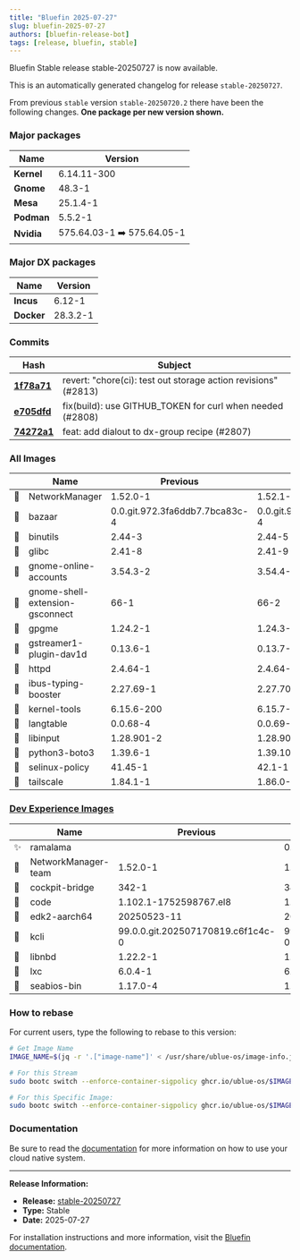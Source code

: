 ```yaml
---
title: "Bluefin 2025-07-27"
slug: bluefin-2025-07-27
authors: [bluefin-release-bot]
tags: [release, bluefin, stable]
---
```


Bluefin Stable release stable-20250727 is now available.

<!--truncate-->

This is an automatically generated changelog for release `stable-20250727`.

From previous `stable` version `stable-20250720.2` there have been the following changes. **One package per new version shown.**

### Major packages

| Name       | Version                    |
| ---------- | -------------------------- |
| **Kernel** | 6.14.11-300                |
| **Gnome**  | 48.3-1                     |
| **Mesa**   | 25.1.4-1                   |
| **Podman** | 5.5.2-1                    |
| **Nvidia** | 575.64.03-1 ➡️ 575.64.05-1 |

### Major DX packages

| Name       | Version  |
| ---------- | -------- |
| **Incus**  | 6.12-1   |
| **Docker** | 28.3.2-1 |

### Commits

| Hash                                                                                               | Subject                                                        |
| -------------------------------------------------------------------------------------------------- | -------------------------------------------------------------- |
| **[1f78a71](https://github.com/ublue-os/bluefin/commit/1f78a71e0e880430a8ee704098caace2e67727df)** | revert: "chore(ci): test out storage action revisions" (#2813) |
| **[e705dfd](https://github.com/ublue-os/bluefin/commit/e705dfd59f53cc6694c15a65e92e34fcb44a180e)** | fix(build): use GITHUB_TOKEN for curl when needed (#2808)      |
| **[74272a1](https://github.com/ublue-os/bluefin/commit/74272a14cc07b5fb1b56b563e24abe14c0ddda72)** | feat: add dialout to dx-group recipe (#2807)                   |

### All Images

|     | Name                            | Previous                       | New                            |
| --- | ------------------------------- | ------------------------------ | ------------------------------ |
| 🔄  | NetworkManager                  | 1.52.0-1                       | 1.52.1-1                       |
| 🔄  | bazaar                          | 0.0.git.972.3fa6ddb7.7bca83c-4 | 0.0.git.979.8b33c992.af909a2-4 |
| 🔄  | binutils                        | 2.44-3                         | 2.44-5                         |
| 🔄  | glibc                           | 2.41-8                         | 2.41-9                         |
| 🔄  | gnome-online-accounts           | 3.54.3-2                       | 3.54.4-1                       |
| 🔄  | gnome-shell-extension-gsconnect | 66-1                           | 66-2                           |
| 🔄  | gpgme                           | 1.24.2-1                       | 1.24.3-1                       |
| 🔄  | gstreamer1-plugin-dav1d         | 0.13.6-1                       | 0.13.7-1                       |
| 🔄  | httpd                           | 2.4.64-1                       | 2.4.64-2                       |
| 🔄  | ibus-typing-booster             | 2.27.69-1                      | 2.27.70-1                      |
| 🔄  | kernel-tools                    | 6.15.6-200                     | 6.15.7-200                     |
| 🔄  | langtable                       | 0.0.68-4                       | 0.0.69-1                       |
| 🔄  | libinput                        | 1.28.901-2                     | 1.28.903-1                     |
| 🔄  | python3-boto3                   | 1.39.6-1                       | 1.39.10-1                      |
| 🔄  | selinux-policy                  | 41.45-1                        | 42.1-1                         |
| 🔄  | tailscale                       | 1.84.1-1                       | 1.86.0-1                       |

### [Dev Experience Images](https://docs.projectbluefin.io/bluefin-dx)

|     | Name                | Previous                          | New                               |
| --- | ------------------- | --------------------------------- | --------------------------------- |
| ✨  | ramalama            |                                   | 0.11.0-1                          |
| 🔄  | NetworkManager-team | 1.52.0-1                          | 1.52.1-1                          |
| 🔄  | cockpit-bridge      | 342-1                             | 343-1                             |
| 🔄  | code                | 1.102.1-1752598767.el8            | 1.102.2-1753187859.el8            |
| 🔄  | edk2-aarch64        | 20250523-11                       | 20250523-12                       |
| 🔄  | kcli                | 99.0.0.git.202507170819.c6f1c4c-0 | 99.0.0.git.202507232001.b28a395-0 |
| 🔄  | libnbd              | 1.22.2-1                          | 1.22.3-1                          |
| 🔄  | lxc                 | 6.0.4-1                           | 6.0.4-3                           |
| 🔄  | seabios-bin         | 1.17.0-4                          | 1.17.0-5                          |

### How to rebase

For current users, type the following to rebase to this version:

```bash
# Get Image Name
IMAGE_NAME=$(jq -r '.["image-name"]' < /usr/share/ublue-os/image-info.json)

# For this Stream
sudo bootc switch --enforce-container-sigpolicy ghcr.io/ublue-os/$IMAGE_NAME:stable

# For this Specific Image:
sudo bootc switch --enforce-container-sigpolicy ghcr.io/ublue-os/$IMAGE_NAME:stable-20250727
```

### Documentation

Be sure to read the [documentation](https://docs.projectbluefin.io/) for more information
on how to use your cloud native system.

---

**Release Information:**

- **Release:** [stable-20250727](https://github.com/ublue-os/bluefin/releases/tag/stable-20250727)
- **Type:** Stable
- **Date:** 2025-07-27

For installation instructions and more information, visit the [Bluefin documentation](https://docs.projectbluefin.io/).
